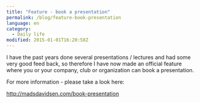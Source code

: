 ```yaml
---
title: "Feature - book a presentation"
permalink: /blog/feature-book-presentation
language: en
category:
  - Daily life
modified: 2015-01-01T16:20:58Z
---
```


I have the past years done several presentations / lectures and had some very good feed back, so therefore I have now made an official feature where you or your company, club or organization can book a presentation.

For more information - please take a look here:

<http://madsdavidsen.com/book-presentation>
